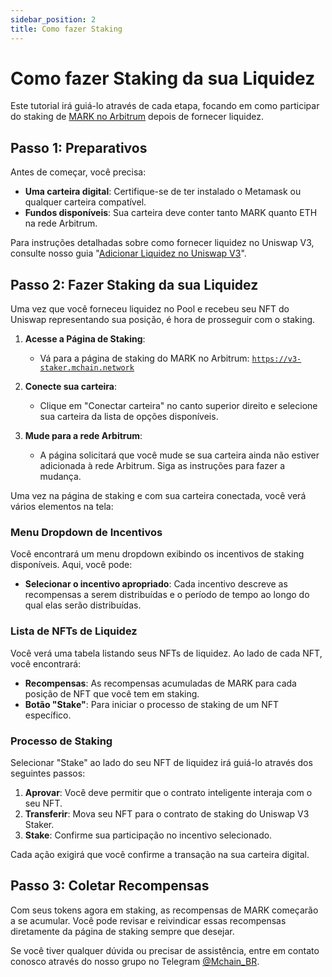 ```yaml
---
sidebar_position: 2
title: Como fazer Staking
---
```


# Como fazer Staking da sua Liquidez

Este tutorial irá guiá-lo através de cada etapa, focando em como participar do staking de [MARK no Arbitrum](staking-mark-arbitrum.md) depois de fornecer liquidez.

## Passo 1: Preparativos

Antes de começar, você precisa:

- **Uma carteira digital**: Certifique-se de ter instalado o Metamask ou qualquer carteira compatível.
- **Fundos disponíveis**: Sua carteira deve conter tanto MARK quanto ETH na rede Arbitrum.

Para instruções detalhadas sobre como fornecer liquidez no Uniswap V3, consulte nosso guia "[Adicionar Liquidez no Uniswap V3](../uniswap/add-liquidity)".

## Passo 2: Fazer Staking da sua Liquidez

Uma vez que você forneceu liquidez no Pool e recebeu seu NFT do Uniswap representando sua posição, é hora de prosseguir com o staking.

1. **Acesse a Página de Staking**:
   - Vá para a página de staking do MARK no Arbitrum: [`https://v3-staker.mchain.network`](https://v3-staker.mchain.network/)

2. **Conecte sua carteira**:
   - Clique em "Conectar carteira" no canto superior direito e selecione sua carteira da lista de opções disponíveis.

3. **Mude para a rede Arbitrum**:
   - A página solicitará que você mude se sua carteira ainda não estiver adicionada à rede Arbitrum. Siga as instruções para fazer a mudança.

Uma vez na página de staking e com sua carteira conectada, você verá vários elementos na tela:

### Menu Dropdown de Incentivos

Você encontrará um menu dropdown exibindo os incentivos de staking disponíveis. Aqui, você pode:

- **Selecionar o incentivo apropriado**: Cada incentivo descreve as recompensas a serem distribuídas e o período de tempo ao longo do qual elas serão distribuídas.

### Lista de NFTs de Liquidez

Você verá uma tabela listando seus NFTs de liquidez. Ao lado de cada NFT, você encontrará:

- **Recompensas**: As recompensas acumuladas de MARK para cada posição de NFT que você tem em staking.
- **Botão "Stake"**: Para iniciar o processo de staking de um NFT específico.

### Processo de Staking

Selecionar "Stake" ao lado do seu NFT de liquidez irá guiá-lo através dos seguintes passos:

1. **Aprovar**: Você deve permitir que o contrato inteligente interaja com o seu NFT.
2. **Transferir**: Mova seu NFT para o contrato de staking do Uniswap V3 Staker.
3. **Stake**: Confirme sua participação no incentivo selecionado.

Cada ação exigirá que você confirme a transação na sua carteira digital.

## Passo 3: Coletar Recompensas

Com seus tokens agora em staking, as recompensas de MARK começarão a se acumular. Você pode revisar e reivindicar essas recompensas diretamente da página de staking sempre que desejar.

Se você tiver qualquer dúvida ou precisar de assistência, entre em contato conosco através do nosso grupo no Telegram [@Mchain_BR](https://t.me/Mchain_BR).